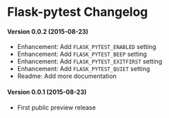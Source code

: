 Flask-pytest Changelog
======================


#### Version 0.0.2 (2015-08-23)

- Enhancement: Add `FLASK_PYTEST_ENABLED` setting
- Enhancement: Add `FLASK_PYTEST_BEEP` setting
- Enhancement: Add `FLASK_PYTEST_EXITFIRST` setting
- Enhancement: Add `FLASK_PYTEST_QUIET` setting
- Readme: Add more documentation


#### Version 0.0.1 (2015-08-23)

- First public preview release
